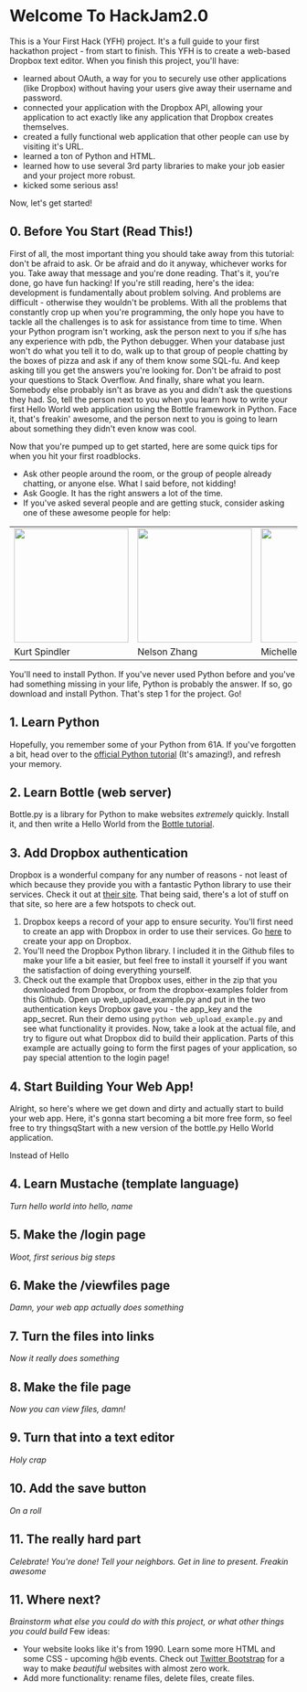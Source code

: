 # Welcome To HackJam2.0

This is a Your First Hack (YFH) project. It's a full guide to your first hackathon project - from start to finish. This YFH is to create a web-based Dropbox text editor. When you finish this project, you'll have:

* learned about OAuth, a way for you to securely use other applications (like Dropbox) without having your users give away their username and password.
* connected your application with the Dropbox API, allowing your application to act exactly like any application that Dropbox creates themselves.
* created a fully functional web application that other people can use by visiting it's URL.
* learned a ton of Python and HTML.
* learned how to use several 3rd party libraries to make your job easier and your project more robust.
* kicked some serious ass!

Now, let's get started!

## 0. Before You Start (Read This!)

First of all, the most important thing you should take away from this tutorial: don't be afraid to ask. Or be afraid and do it anyway, whichever works for you. Take away that message and you're done reading. That's it, you're done, go have fun hacking! If you're still reading, here's the idea: development is fundamentally about problem solving. And problems are difficult - otherwise they wouldn't be problems. With all the problems that constantly crop up when you're programming, the only hope you have to tackle all the challenges is to ask for assistance from time to time. When your Python program isn't working, ask the person next to you if s/he has any experience with pdb, the Python debugger. When your database just won't do what you tell it to do, walk up to that group of people chatting by the boxes of pizza and ask if any of them know some SQL-fu. And keep asking till you get the answers you're looking for. Don't be afraid to post your questions to Stack Overflow. And finally, share what you learn. Somebody else probably isn't as brave as you and didn't ask the questions they had. So, tell the person next to you when you learn how to write your first Hello World web application using the Bottle framework in Python. Face it, that's freakin' awesome, and the person next to you is going to learn about something they didn't even know was cool.

Now that you're pumped up to get started, here are some quick tips for when you hit your first roadblocks.

 - Ask other people around the room, or the group of people already chatting, or anyone else. What I said before, not kidding!
 - Ask Google. It has the right answers a lot of the time.
 - If you've asked several people and are getting stuck, consider asking one of these awesome people for help:
 <table><tr><td><img src="http://a4.sphotos.ak.fbcdn.net/hphotos-ak-ash4/404538_10150513294741510_659756509_9200351_1366359412_n.jpg" width="200" height="auto"></td>
 <td><img src="http://a2.sphotos.ak.fbcdn.net/hphotos-ak-snc7/305492_10150364954364573_516544572_7885545_1515202994_n.jpg" width="200" height="auto"></td>
 <td><img src="http://a7.sphotos.ak.fbcdn.net/hphotos-ak-snc7/384004_2411869338209_1295520723_32474578_382624553_n.jpg" width="200" height="auto"></td>
 <td><img src="http://a3.sphotos.ak.fbcdn.net/hphotos-ak-snc7/378155_2381360535508_1295520723_32462104_1169991459_n.jpg" width="200" height="auto"></td>
 </tr><tr><td>Kurt Spindler</td><td>Nelson Zhang</td><td>Michelle Bu</td><td>Eric Zhang</td></tr></table>

You'll need to install Python. If you've never used Python before and you've had something missing in your life, Python is probably the answer. If so, go download and install Python. That's step 1 for the project. Go!

## 1. Learn Python

Hopefully, you remember some of your Python from 61A. If you've forgotten a bit, head over to the [official Python tutorial](http://docs.python.org/tutorial/) (It's amazing!), and refresh your memory.

## 2. Learn Bottle (web server)

Bottle.py is a library for Python to make websites _extremely_ quickly. Install it, and then write a Hello World from the [Bottle tutorial](http://bottlepy.org/docs/dev/tutorial.html).

## 3. Add Dropbox authentication

Dropbox is a wonderful company for any number of reasons - not least of which because they provide you with a fantastic Python library to use their services. Check it out at [their site](https://www.dropbox.com/developers). That being said, there's a lot of stuff on that site, so here are a few hotspots to check out.

1. Dropbox keeps a record of your app to ensure security. You'll first need to create an app with Dropbox in order to use their services. Go [here](https://www.dropbox.com/developers/apps) to create your app on Dropbox.
2. You'll need the Dropbox Python library. I included it in the Github files to make your life a bit easier, but feel free to install it yourself if you want the satisfaction of doing everything yourself.
3. Check out the example that Dropbox uses, either in the zip that you downloaded from Dropbox, or from the dropbox-examples folder from this Github. Open up web_upload_example.py and put in the two authentication keys Dropbox gave you - the app_key and the app_secret. Run their demo using `python web_upload_example.py` and see what functionality it provides. Now, take a look at the actual file, and try to figure out what Dropbox did to build their application. Parts of this example are actually going to form the first pages of your application, so pay special attention to the login page!

## 4. Start Building Your Web App!

Alright, so here's where we get down and dirty and actually start to build your web app. Here, it's gonna start becoming a bit more free form, so feel free to try thingsqStart with a new version of the bottle.py Hello World application.

Instead of Hello 
## 4. Learn Mustache (template language)

_Turn hello world into hello, name_


## 5. Make the /login page

_Woot, first serious big steps_

## 6. Make the /viewfiles page

_Damn, your web app actually does something_

## 7. Turn the files into links

_Now it really does something_

## 8. Make the file page

_Now you can view files, damn!_

## 9. Turn that into a text editor

_Holy crap_

## 10. Add the save button

_On a roll_

## 11. The really hard part

_Celebrate! You're done! Tell your neighbors. Get in line to present. Freakin awesome_

## 11. Where next?

_Brainstorm what else you could do with this project, or what other things you could build_
Few ideas:
 - Your website looks like it's from 1990. Learn some more HTML and some CSS - upcoming h@b events. Check out [Twitter Bootstrap](http://twitter.github.com/bootstrap/) for a way to make *beautiful* websites with almost zero work.
 - Add more functionality: rename files, delete files, create files.

